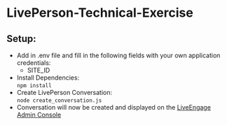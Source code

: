 # LivePerson-Technical-Exercise

## Setup:
* Add in .env file and fill in the following fields with your own application credentials:
    * SITE_ID
* Install Dependencies:  
`npm install`
* Create LivePerson Conversation:  
`node create_conversation.js`
* Conversation will now be created and displayed on the [LiveEngage Admin Console](https://authentication.liveperson.net/)
